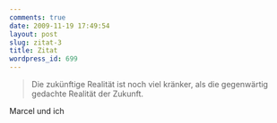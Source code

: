 ```yaml
---
comments: true
date: 2009-11-19 17:49:54
layout: post
slug: zitat-3
title: Zitat
wordpress_id: 699
---
```


> Die zukünftige Realität ist noch viel kränker, als die gegenwärtig gedachte Realität der Zukunft.

Marcel und ich
